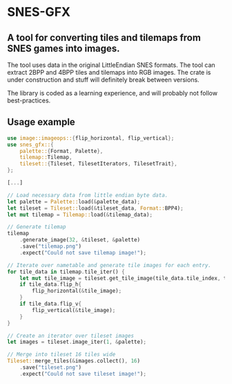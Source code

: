 # SNES-GFX

## A tool for converting tiles and tilemaps from SNES games into images.
The tool uses data in the original LittleEndian SNES formats. The tool can extract 2BPP and 4BPP tiles and tilemaps into RGB images. The crate is under construction and stuff will definitely break between versions. 

The library is coded as a learning experience, and will probably not follow best-practices.

## Usage example
```rust ignore
use image::imageops::{flip_horizontal, flip_vertical};
use snes_gfx::{
    palette::{Format, Palette},
    tilemap::Tilemap,
    tileset::{Tileset, TilesetIterators, TilesetTrait},
};

[...]

// Load necessary data from little endian byte data.
let palette = Palette::load(&palette_data);
let tileset = Tileset::load(&tileset_data, Format::BPP4);
let mut tilemap = Tilemap::load(&tilemap_data);

// Generate tilemap
tilemap
    .generate_image(32, &tileset, &palette)
    .save("tilemap.png")
    .expect("Could not save tilemap image!");

// Iterate over nametable and generate tile images for each entry.
for tile_data in tilemap.tile_iter() {
    let mut tile_image = tileset.get_tile_image(tile_data.tile_index, tile_data.palette_index, &palette);
    if tile_data.flip_h{
        flip_horizontal(&tile_image);
    }
    if tile_data.flip_v{
        flip_vertical(&tile_image);
    }
}

// Create an iterator over tileset images
let images = tileset.image_iter(1, &palette);

// Merge into tileset 16 tiles wide
Tileset::merge_tiles(&images.collect(), 16)
    .save("tileset.png")
    .expect("Could not save tileset image!");
```